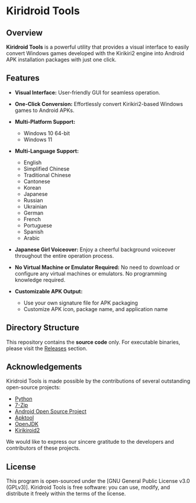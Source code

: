 # Kiridroid Tools

## Overview

**Kiridroid Tools** is a powerful utility that provides a visual interface to easily convert Windows games developed with the Kirikiri2 engine into Android APK installation packages with just one click.

## Features

- **Visual Interface:** User-friendly GUI for seamless operation.
- **One-Click Conversion:** Effortlessly convert Kirikiri2-based Windows games to Android APKs.
- **Multi-Platform Support:**
  - Windows 10 64-bit
  - Windows 11

- **Multi-Language Support:**
  - English
  - Simplified Chinese
  - Traditional Chinese
  - Cantonese
  - Korean
  - Japanese
  - Russian
  - Ukrainian
  - German
  - French
  - Portuguese
  - Spanish
  - Arabic
- **Japanese Girl Voiceover:** Enjoy a cheerful background voiceover throughout the entire operation process.
- **No Virtual Machine or Emulator Required:** No need to download or configure any virtual machines or emulators. No programming knowledge required.
- **Customizable APK Output:**
  - Use your own signature file for APK packaging
  - Customize APK icon, package name, and application name

## Directory Structure

This repository contains the **source code** only. For executable binaries, please visit the [Releases](./releases) section.

## Acknowledgements

Kiridroid Tools is made possible by the contributions of several outstanding open-source projects:

- [Python](https://www.python.org/)
- [7-Zip](https://www.7-zip.org/)
- [Android Open Source Project](https://source.android.com/)
- [Apktool](https://ibotpeaches.github.io/Apktool/)
- [OpenJDK](https://openjdk.java.net/)
- [Kirikiroid2](https://github.com/zeas2/Kirikiroid2)

We would like to express our sincere gratitude to the developers and contributors of these projects.

## License

This program is open-sourced under the [GNU General Public License v3.0 (GPLv3)]. Kiridroid Tools is free software: you can use, modify, and distribute it freely within the terms of the license. 
